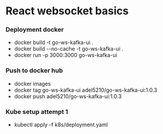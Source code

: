 # React websocket basics
### Deployment docker
- docker build -t go-ws-kafka-ui .
- docker build --no-cache -t go-ws-kafka-ui .
- docker run -p 3000:3000 go-ws-kafka-ui
### Push to docker hub
- docker images
- docker tag go-ws-kafka-ui adel5210/go-ws-kafka-ui:1.0.3
- docker push adel5210/go-ws-kafka-ui:1.0.3
### Kube setup attempt 1
- kubectl apply -f k8s/deployment.yaml 